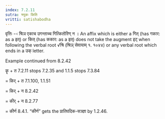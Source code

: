 ```yaml
---
index: 7.2.11
sutra: श्र्युकः किति
vritti: satishabodha
---
```






वृत्तिः --ः श्रिञ एकाच उगन्‍ताच्‍च गित्‍कितोरिण् न । An affix which is either a गित् (has गकार: as a इत्) or कित् (has ककार: as a इत्) does not take the augment इट् when following the verbal root √श्रि (श्रिञ् सेवायाम् १. १०४४) or any verbal root which ends in a उक् letter.


Example continued from 8.2.42


कॄ + त 7.2.11 stops 7.2.35 and 1.1.5 stops 7.3.84

= किर् + त 7.1.100, 1.1.51

= किर् + न 8.2.42

= कीर् + न 8.2.77

= कीर्ण 8.4.1. “कीर्ण” gets the प्रातिपदिक-सञ्ज्ञा by 1.2.46.

